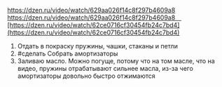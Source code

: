https://dzen.ru/video/watch/629aa026f14c8f297b4609a8  
https://dzen.ru/video/watch/629aa026f14c8f297b4609a8 [https://dzen.ru/video/watch/62ce0716cf30454fb24c7bd4](https://dzen.ru/video/watch/62ce0716cf30454fb24c7bd4)

1. Отдать в покраску пружины, чашки, стаканы и петли
2. #сделать Собрать амортизаторы
3. Заливаю масло. Можно погуще, потому что на том масле, что на видео, пружины отрабатывают сильнее масла, из-за чего амортизаторы довольно быстро отжимаются